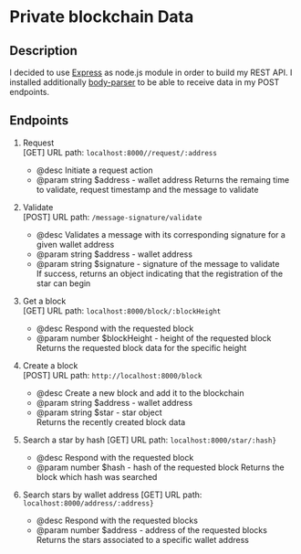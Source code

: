 # Private blockchain Data

## Description
I decided to use [Express](https://expressjs.com/) as node.js module in order to build my REST API.
I installed additionally [body-parser](https://www.npmjs.com/package/body-parser) to be able to receive data in my POST endpoints.

## Endpoints
1.  Request    
    [GET] URL path: ```localhost:8000//request/:address```  
    * @desc Initiate a request action
    * @param string $address - wallet address
    Returns the remaing time to validate, request timestamp and the message to validate

2.  Validate    
    [POST] URL path: ```/message-signature/validate```  
    * @desc Validates a message with its corresponding signature for a given wallet address
    * @param string $address - wallet address     
    * @param string $signature - signature of the message to validate      
    If success, returns an object indicating that the registration of the star can begin

3. Get a block     
   [GET] URL path: ```localhost:8000/block/:blockHeight```  
   * @desc Respond with the requested block
   * @param number $blockHeight - height of the requested block       
   Returns the requested block data for the specific height

4. Create a block       
   [POST] URL path: ```http://localhost:8000/block```  
   * @desc Create a new block and add it to the blockchain
   * @param string $address - wallet address     
   * @param string $star - star object       
   Returns the recently created block data

5. Search a star by hash
    [GET] URL path: ```localhost:8000/star/:hash}```  
   * @desc Respond with the requested block
   * @param number $hash - hash of the requested block
   Returns the block which hash was searched

5. Search stars by wallet address
    [GET] URL path: ```localhost:8000/address/:address}```  
   * @desc Respond with the requested blocks
   * @param number $address - address of the requested blocks 
   Returns the stars associated to a specific wallet address
